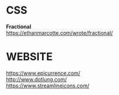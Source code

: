 # CSS

**Fractional**  
https://ethanmarcotte.com/wrote/fractional/


# WEBSITE

https://www.epicurrence.com/  
http://www.dotlung.com/  
https://www.streamlineicons.com/
